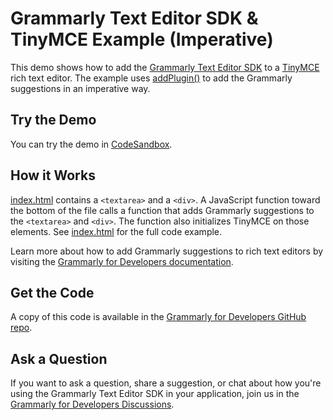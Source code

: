 # Grammarly Text Editor SDK & TinyMCE Example (Imperative)

This demo shows how to add the [Grammarly Text Editor SDK](https://developer.grammarly.com/) to a [TinyMCE](https://www.tiny.cloud/) rich text editor. The example uses [addPlugin()](https://developer.grammarly.com/docs/api/editor-sdk/editorsdk#addplugin) to add the Grammarly suggestions in an imperative way.

## Try the Demo

You can try the demo in [CodeSandbox](https://codesandbox.io/s/github/grammarly/grammarly-for-developers/tree/main/examples/editor-sdk-tinymce-imperative?file=/public/index.html).

## How it Works

[index.html](./public/index.html) contains a `<textarea>` and a `<div>`. A JavaScript function toward the bottom of the file calls a function that adds Grammarly suggestions to the `<textarea>` and `<div>`. The function also initializes TinyMCE on those elements. See [index.html](./public/index.html) for the full code example.

Learn more about how to add Grammarly suggestions to rich text editors by visiting the [Grammarly for Developers documentation](https://developer.grammarly.com/docs/#supported-text-editors).

## Get the Code

A copy of this code is available in the [Grammarly for Developers GitHub repo](https://github.com/grammarly/grammarly-for-developers/tree/main/examples/editor-sdk-tinymce-imperative).

## Ask a Question

If you want to ask a question, share a suggestion, or chat about how you're using the Grammarly Text Editor SDK in your application, join us in the [Grammarly for Developers Discussions](https://github.com/grammarly/grammarly-for-developers/discussions).
